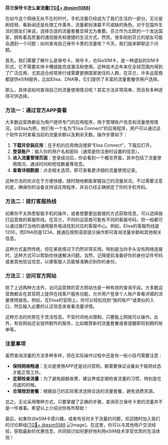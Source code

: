 **芬兰保号卡怎么查流量[[TG💪+ @esim1088](https://t.me/s/esim1088)]**

在如今这个网络无处不在的时代，手机流量已经成为了我们生活的一部分。无论是刷视频、看新闻还是处理工作事务，流量都扮演着不可或缺的角色。对于在国外生活的朋友们来说，选择合适的流量套餐显得尤为重要。芬兰作为北欧的一个发达国家，拥有着高质量的通信服务和便捷的生活方式。然而，很多刚到芬兰的朋友可能会遇到一个问题：如何查询自己保号卡里的流量呢？今天，我们就来聊聊这个问题。

首先，我们需要了解什么是保号卡。保号卡，也叫eSIM卡，是一种虚拟的SIM卡形式，它不需要实体卡槽就能完成激活和使用。这种技术近年来在全球范围内得到了广泛应用，尤其适合经常旅行或需要更换国家居住的人群。在芬兰，许多运营商都提供eSIM服务，比如Elisa、DNA等，它们提供了丰富的流量套餐供用户选择。

那么，具体该如何查询自己的流量使用情况呢？其实方法非常简单，而且有多种途径可供选择。

### 方法一：通过官方APP查看

大多数运营商都会为用户提供专门的应用程序，用于管理账户信息和流量使用情况。以Elisa为例，他们有一个名为“Elisa Connect”的应用程序，用户可以通过这个软件实时查看当前的流量余额以及剩余天数。操作步骤如下：

1. **下载并安装应用**：在手机的应用商店搜索“Elisa Connect”，下载后打开。
2. **登录账户**：输入你的用户名和密码（通常是你注册时设置的信息）。
3. **进入流量管理页面**：登录成功后，你会看到一个概览界面，其中包括了流量使用情况、通话时间和短信数量等信息。
4. **查看详细数据**：点击相关选项，即可查看更详细的流量使用记录。

这种方法的优点在于方便快捷，随时随地都能掌握自己的流量状况。不过需要注意的是，确保你的设备支持该应用程序，并且已经正确绑定了你的手机号码。

### 方法二：拨打客服热线

如果你不太熟悉智能手机的操作，或者想要更加直接的方式获取信息，可以选择拨打运营商的客服热线。在芬兰，不同的运营商可能有不同的客服号码，但一般都可以通过拨打当地的通用服务电话找到对应的客服中心。例如，Elisa的客服热线是1200，而DNA则是1234。拨通后按照语音提示操作即可查询流量余额和其他相关信息。

这种方式虽然传统，但在某些情况下仍然非常实用。特别是当你手头没有网络连接时，这种方式可以帮助你快速解决问题。当然，记得提前准备好你的身份证件号码或者其他验证信息，以便客服人员能够准确识别你的身份。

### 方法三：访问官方网站

除了上述两种方法外，访问运营商的官方网站也是一种有效的查询手段。大多数运营商都会在其官网上提供在线客户服务功能，允许用户登录个人账户查看详细的流量使用报告。例如，在Elisa的官网上，你可以轻松找到“我的账户”或类似的入口，然后输入必要的认证信息来查看流量详情。

这种方法的优势在于灵活性高，不受时间地点限制，只要能上网就可以操作。此外，有些网站还会提供额外的服务，比如推荐新的流量套餐或者提醒即将到期的账单等。

### 注意事项

虽然查询流量的方法多种多样，但在实际操作过程中还是有一些小技巧需要注意：

- **保持网络畅通**：无论是使用APP还是访问官网，都需要保证设备处于联网状态才能正常工作。
- **定期检查流量**：为了避免超额收费，建议养成定期检查流量的习惯，特别是在月底的时候。
- **合理规划套餐**：根据自己的实际需求选择合适的流量套餐，避免浪费资源。

总之，无论采用哪种方式，只要掌握了正确的步骤，查询芬兰保号卡里的流量并不是一件难事。希望以上介绍对你有所帮助！

最后，如果你对eSIM卡感兴趣，或者有任何关于流量的问题，欢迎随时加入我们的讨论群组[[TG💪+ @esim1088](https://t.me/s/esim1088) ![Image](https://i.postimg.cc/4NQfJmqS/Snipaste-2025-05-13-00-14-12.png)]。在这里，你可以与其他用户交流经验，获取最新的优惠信息，共同探讨如何更好地利用eSIM技术享受优质的生活体验！